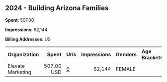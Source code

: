 ## 2024 - Building Arizona Families 
**Spent**: 507.00

**Impressions**: 62,144

**Billing Addresses**: US

|Organization|Spent|Urls|Impressions|Genders|Age Brackets|Country Codes|
|:---|---:|:---|---:|:---|:---|:---|
|Elevate Marketing|507.00 USD|[0](https://www.snap.com/political-ads/asset/8613ddc894d6273a92a56c13e4eb939211b8652de70b2488f0d85b368a6843b5?mediaType=mp4)|62,144|FEMALE||united states|
